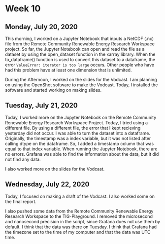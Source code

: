 # Week 10

## Monday, July 20, 2020

This morning, I worked on a Jupyter Notebook that inputs a NetCDF (.nc) file from the Remote Community Renewable Energy Research Workspace project. So far, the Jupyter Notebook can open and read the file as a dataset by using the open_dataset function in the xarray library. When the to_dataframe() function is used to convert this dataset to a dataframe, the error `ValueError: iterator is too large` occurs. Other people who have had this problem have at least one dimension that is unlimited. 

During the Afternoon, I worked on the slides for the Vodcast. I am planning on using the OpenShot software to make the Vodcast. Today, I installed the software and started working on making slides. 

## Tuesday, July 21, 2020

Today, I worked more on the Jupyter Notebook on the Remote Community Renewable Energy Research Workspace Project. Today, I tried using a different file. By using a different file, the error that I kept recieving yesterday did not occur. I was able to turn the dataset into a dataframe. Originally, the timestamp was a index variable, but it was not listed after calling dtype on the dataframe. So, I added a timestamp column that was equal to that index variable. When running the Jupyter Notebook, there are no errors. Grafana was able to find the information about the data, but it did not find any data. 

I also worked more on the slides for the Vodcast. 


## Wednesday, July 22, 2020

Today, I focused on making a draft of the Vodcast. I also worked some on the final report.

I also pushed some data from the Remote Community Renewable Energy Research Workspace to the TIG-Playground. I removed the microsecond and nanosecond precision in the script, since Grafana does not use them by default. I think that the data was there on Tuesday. I think that Grafana had the timezone set to the time of my computer and that the data was UTC time.



